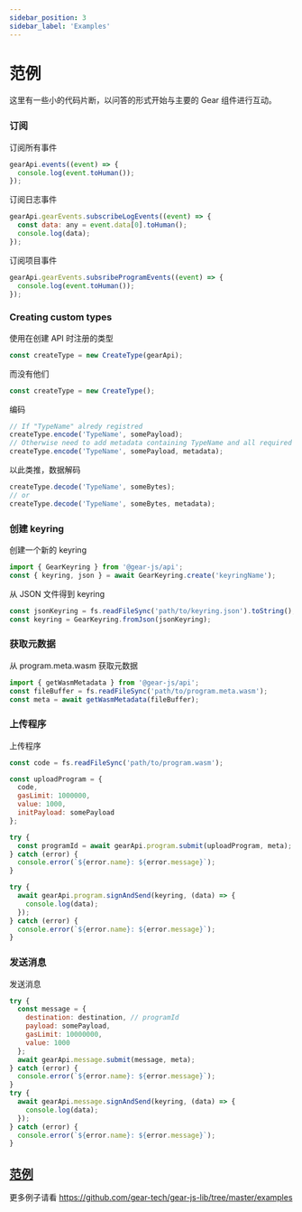 ```yaml
---
sidebar_position: 3
sidebar_label: 'Examples'
---
```


# 范例

这里有一些小的代码片断，以问答的形式开始与主要的 Gear 组件进行互动。

### 订阅

订阅所有事件

```javascript
gearApi.events((event) => {
  console.log(event.toHuman());
});
```

订阅日志事件

```javascript
gearApi.gearEvents.subscribeLogEvents((event) => {
  const data: any = event.data[0].toHuman();
  console.log(data);
});
```

订阅项目事件

```javascript
gearApi.gearEvents.subsribeProgramEvents((event) => {
  console.log(event.toHuman());
});
```

### Creating custom types

使用在创建 API 时注册的类型

```javascript
const createType = new CreateType(gearApi);
```

而没有他们

```javascript
const createType = new CreateType();
```

编码

```javascript
// If "TypeName" alredy registred
createType.encode('TypeName', somePayload);
// Otherwise need to add metadata containing TypeName and all required types
createType.encode('TypeName', somePayload, metadata);
```

以此类推，数据解码

```javascript
createType.decode('TypeName', someBytes);
// or
createType.decode('TypeName', someBytes, metadata);
```

### 创建 keyring

创建一个新的 keyring

```javascript
import { GearKeyring } from '@gear-js/api';
const { keyring, json } = await GearKeyring.create('keyringName');
```

从 JSON 文件得到 keyring

```javascript
const jsonKeyring = fs.readFileSync('path/to/keyring.json').toString();
const keyring = GearKeyring.fromJson(jsonKeyring);
```

### 获取元数据

从 program.meta.wasm 获取元数据

```javascript
import { getWasmMetadata } from '@gear-js/api';
const fileBuffer = fs.readFileSync('path/to/program.meta.wasm');
const meta = await getWasmMetadata(fileBuffer);
```

### 上传程序

上传程序

```javascript
const code = fs.readFileSync('path/to/program.wasm');

const uploadProgram = {
  code,
  gasLimit: 1000000,
  value: 1000,
  initPayload: somePayload
};

try {
  const programId = await gearApi.program.submit(uploadProgram, meta);
} catch (error) {
  console.error(`${error.name}: ${error.message}`);
}

try {
  await gearApi.program.signAndSend(keyring, (data) => {
    console.log(data);
  });
} catch (error) {
  console.error(`${error.name}: ${error.message}`);
}
```

### 发送消息

发送消息

```javascript
try {
  const message = {
    destination: destination, // programId
    payload: somePayload,
    gasLimit: 10000000,
    value: 1000
  };
  await gearApi.message.submit(message, meta);
} catch (error) {
  console.error(`${error.name}: ${error.message}`);
}
try {
  await gearApi.message.signAndSend(keyring, (data) => {
    console.log(data);
  });
} catch (error) {
  console.error(`${error.name}: ${error.message}`);
}
```

## [范例](https://github.com/gear-tech/gear-js-lib/tree/master/examples)

更多例子请看 https://github.com/gear-tech/gear-js-lib/tree/master/examples
